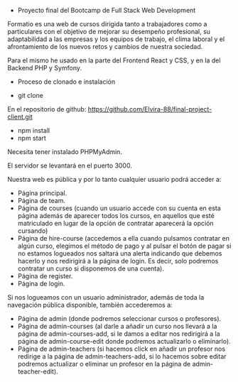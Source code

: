 * Proyecto final del Bootcamp de Full Stack Web Development

Formatio es una web de cursos dirigida tanto a trabajadores como a particulares con el objetivo de
mejorar su desempeño profesional, su adaptabilidad a las empresas y los equipos de trabajo, el clima laboral y el afrontamiento de los nuevos retos y cambios de nuestra sociedad.

Para el mismo he usado en la parte del Frontend React y CSS, y en la del Backend PHP y Symfony.

* Proceso de clonado e instalación

- git clone

En el repositorio de github:  https://github.com/Elvira-88/final-project-client.git

- npm install
- npm start

Necesita tener instalado PHPMyAdmin.

El servidor se levantará en el puerto 3000.

Nuestra web es pública y por lo tanto cualquier usuario podrá acceder a:

- Página principal.
- Página de team.
- Página de courses (cuando un usuario accede con su cuenta en esta página además de aparecer todos los cursos, en aquellos que esté matriculado en lugar de la opción de contratar aparecerá la opción cursando)
- Página de hire-course (accedemos a ella cuando pulsamos contratar en algún curso, elegimos el método de pago y al pulsar el botón de pagar si no estamos logueados nos saltará una alerta indicando que debemos hacerlo y nos redirigirá a la página de login. Es decir, solo podremos contratar un curso si disponemos de una cuenta).
- Página de register.
- Página de login.

Si nos logueamos con un usuario administrador, además de toda la navegación pública disponible, también accederemos a:

- Página de admin (donde podremos seleccionar cursos o profesores).
- Página de admin-courses (al darle a añadir un curso nos llevará a la página de admin-courses-add, si le damos a editar nos redirigirá a la página de admin-course-edit donde podremos actualizarlo o eliminarlo).
- Página de admin-teachers (si hacemos click en añadir un profesor nos redirige a la página de admin-teachers-add, si lo hacemos sobre editar podremos actualizar o eliminar un profesor en la página de admin-teacher-edit).

